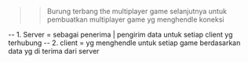 > > Burung terbang the multiplayer game
> > selanjutnya untuk pembuatkan multiplayer game yg menghendle koneksi

-- 1. Server = sebagai penerima | pengirim data untuk setiap client yg terhubung
-- 2. client = yg menghendle untuk setiap game berdasarkan data yg di terima dari server
